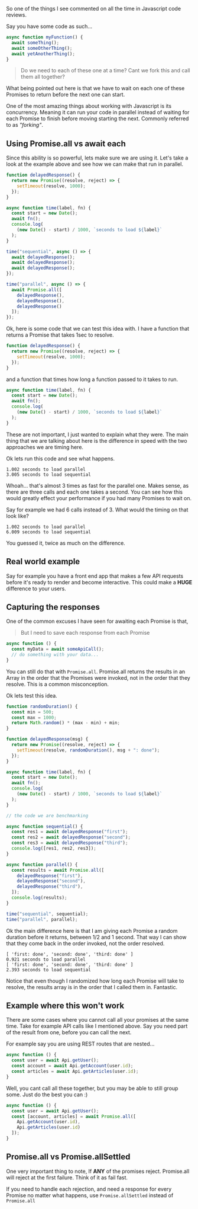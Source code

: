 So one of the things I see commented on all the time in Javascript code reviews. 

Say you have some code as such...

```javascript
async function myFunction() {
  await someThing();
  await someOtherThing();
  await yetAnotherThing();
}
```

> Do we need to each of these one at a time? Cant we fork this and call them all together?

What being pointed out here is that we have to wait on each one of these Promises to return before the next one can start. 

One of the most amazing things about working with Javascript is its concurrency. Meaning it can run your code in parallel instead of waiting for each Promise to finish before moving starting the next. Commonly referred to as _"forking"_.

## Using Promise.all vs await each

Since this ability is so powerful, lets make sure we are using it. Let's take a look at the example above and see how we can make that run in parallel.

```javascript
function delayedResponse() {
  return new Promise((resolve, reject) => {
    setTimeout(resolve, 1000);
  });
}

async function time(label, fn) {
  const start = new Date();
  await fn();
  console.log(
    (new Date() - start) / 1000, `seconds to load ${label}`
  );
}

time("sequential", async () => {
  await delayedResponse();
  await delayedResponse();
  await delayedResponse();
});

time("parallel", async () => {
  await Promise.all([
    delayedResponse(), 
    delayedResponse(), 
    delayedResponse()
  ]);
});

```

Ok, here is some code that we can test this idea with. I have a function that returns a Promise that takes 1sec to resolve.

```javascript
function delayedResponse() {
  return new Promise((resolve, reject) => {
    setTimeout(resolve, 1000);
  });
}
```

and a function that times how long a function passed to it takes to run.

```javascript
async function time(label, fn) {
  const start = new Date();
  await fn();
  console.log(
    (new Date() - start) / 1000, `seconds to load ${label}`
  );
}
```
These are not important, I just wanted to explain what they were. The main thing that we are talking about here is the difference in speed with the two approaches we are timing here.

Ok lets run this code and see what happens. 

```shell
1.002 seconds to load parallel
3.005 seconds to load sequential
```

Whoah... that's almost 3 times as fast for the parallel one. Makes sense, as there are three calls and each one takes a second. You can see how this would greatly effect your performance if you had many Promises to wait on. 

Say for example we had 6 calls instead of 3. What would the timing on that look like?

```shell
1.002 seconds to load parallel
6.009 seconds to load sequential
```

You guessed it, twice as much on the difference. 

## Real world example

Say for example you have a front end app that makes a few API requests before it's ready to render and become interactive. This could make a **HUGE** difference to your users.

## Capturing the responses

One of the common excuses I have seen for awaiting each Promise is that,

> But I need to save each response from each Promise

```javascript
async function () {
  const myData = await someApiCall();
  // do something with your data...
}
```

You can still do that with `Promise.all`. Promise.all returns the results in an Array in the order that the Promises were invoked, not in the order that they resolve. This is a common misconception. 

Ok lets test this idea.

```javascript
function randomDuration() {
  const min = 500;
  const max = 1000;
  return Math.random() * (max - min) + min;
}

function delayedResponse(msg) {
  return new Promise((resolve, reject) => {
    setTimeout(resolve, randomDuration(), msg + ": done");
  });
}

async function time(label, fn) {
  const start = new Date();
  await fn();
  console.log(
    (new Date() - start) / 1000, `seconds to load ${label}`
  );
}

// the code we are benchmarking

async function sequential() {
  const res1 = await delayedResponse("first");
  const res2 = await delayedResponse("second");
  const res3 = await delayedResponse("third");
  console.log([res1, res2, res3]);
}

async function parallel() {
  const results = await Promise.all([
    delayedResponse("first"),
    delayedResponse("second"),
    delayedResponse("third"),
  ]);
  console.log(results);
}

time("sequential", sequential);
time("parallel", parallel);
```

Ok the main difference here is that I am giving each Promise a random duration before it returns, between 1/2 and 1 second. That way I can show that they come back in the order invoked, not the order resolved. 

```shell
[ 'first: done', 'second: done', 'third: done' ]
0.921 seconds to load parallel
[ 'first: done', 'second: done', 'third: done' ]
2.393 seconds to load sequential
```

Notice that even though I randomized how long each Promise will take to resolve, the results array is in the order that I called them in. Fantastic.

## Example where this won't work

There are some cases where you cannot call all your promises at the same time. Take for example API calls like I mentioned above. Say you need part of the result from one, before you can call the next. 

For example say you are using REST routes that are nested...

```javascript
async function () {
  const user = await Api.getUser();
  const account = await Api.getAccount(user.id);
  const articles = await Api.getArticles(user.id);
}
```

Well, you cant call all these together, but you may be able to still group some. Just do the best you can :)

```javascript
async function () {
  const user = await Api.getUser();
  const [account, articles] = await Promise.all([
    Api.getAccount(user.id),
    Api.getArticles(user.id)
  ]);
}
```

## Promise.all vs Promise.allSettled

One very important thing to note, If **ANY** of the promises reject. Promise.all will reject at the first failure. Think of it as fail fast.

If you need to handle each rejection, and need a response for every Promise no matter what happens, use `Promise.allSettled` instead of `Promise.all`

